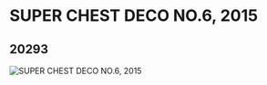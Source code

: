 # SUPER CHEST DECO NO.6, 2015
## 20293
![SUPER CHEST DECO NO.6, 2015](https://lc-www-live-s.legocdn.com/media/bricks/5/2/6104404.jpg)